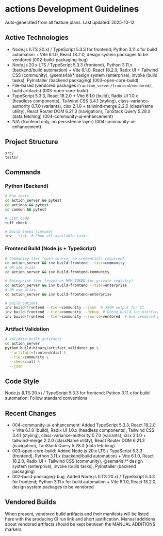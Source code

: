 # actions Development Guidelines

Auto-generated from all feature plans. Last updated: 2025-10-12

## Active Technologies
- Node.js (LTS 20.x) / TypeScript 5.3.3 for frontend; Python 3.11.x for build automation + Vite 6.1.0, React 18.2.0, design system packages to be vendored (002-build-packaging-bug)
- Node.js 20.x LTS / TypeScript 5.3.3 (frontend), Python 3.11.x (backend/build automation) + Vite 6.1.0, React 18.2.0, Radix UI + Tailwind CSS (community), @sema4ai/* design system (enterprise), invoke (build tasks), PyInstaller (backend packaging) (003-open-core-build)
- File-based (vendored packages in `action_server/frontend/vendored/`, build artifacts) (003-open-core-build)
- TypeScript 5.3.3, React 18.2.0 + Vite 6.1.0 (build), Radix UI 1.0.x (headless components), Tailwind CSS 3.4.1 (styling), class-variance-authority 0.7.0 (variants), clsx 2.1.0 + tailwind-merge 2.2.0 (className utility), React Router DOM 6.21.3 (navigation), TanStack Query 5.28.0 (data fetching) (004-community-ui-enhancement)
- N/A (frontend only, no persistence layer) (004-community-ui-enhancement)

## Project Structure
```
src/
tests/
```

## Commands

### Python (Backend)
```bash
# Run tests
cd action_server && pytest
cd actions && pytest
cd common && pytest

# Lint code
ruff check .

# Build tasks (invoke)
inv --list  # Show all available tasks
```

### Frontend Build (Node.js + TypeScript)
```bash
# Community tier (open-source, no credentials required)
cd action_server && inv build-frontend --tier=community
# OR use alias
cd action_server && inv build-frontend-community

# Enterprise tier (requires NPM_TOKEN for private registry)
cd action_server && inv build-frontend --tier=enterprise
# OR use alias
cd action_server && inv build-frontend-enterprise

# Build options
inv build-frontend --tier=community --json  # JSON output for CI
inv build-frontend --tier=community --debug  # Debug build (no minification)
inv build-frontend --tier=community --source=vendored  # Use vendored packages
```

### Artifact Validation
```bash
# Validate built artifacts
cd action_server
python build-binary/artifact_validator.py \
  --artifact=frontend/dist \
  --tier=community \
  --checks=all \
  --json
```

## Code Style
Node.js (LTS 20.x) / TypeScript 5.3.3 for frontend; Python 3.11.x for build automation: Follow standard conventions

## Recent Changes
- 004-community-ui-enhancement: Added TypeScript 5.3.3, React 18.2.0 + Vite 6.1.0 (build), Radix UI 1.0.x (headless components), Tailwind CSS 3.4.1 (styling), class-variance-authority 0.7.0 (variants), clsx 2.1.0 + tailwind-merge 2.2.0 (className utility), React Router DOM 6.21.3 (navigation), TanStack Query 5.28.0 (data fetching)
- 003-open-core-build: Added Node.js 20.x LTS / TypeScript 5.3.3 (frontend), Python 3.11.x (backend/build automation) + Vite 6.1.0, React 18.2.0, Radix UI + Tailwind CSS (community), @sema4ai/* design system (enterprise), invoke (build tasks), PyInstaller (backend packaging)
- 002-build-packaging-bug: Added Node.js (LTS 20.x) / TypeScript 5.3.3 for frontend; Python 3.11.x for build automation + Vite 6.1.0, React 18.2.0, design system packages to be vendored

<!-- MANUAL ADDITIONS START -->
<!-- MANUAL ADDITIONS END -->
## Vendored Builds
When present, vendored build artifacts and their manifests will be listed here with the producing CI run link and
short justification. Manual additions about vendored artifacts should be kept between the MANUAL ADDITIONS markers.
